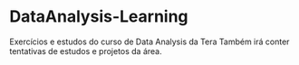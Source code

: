 # DataAnalysis-Learning
Exercícios e estudos do curso de Data Analysis da Tera
Também irá conter tentativas de estudos e projetos da área.
